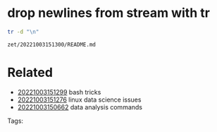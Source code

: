 # drop newlines from stream with tr
```bash
tr -d "\n"
```

` zet/20221003151300/README.md `

# Related

- [20221003151299](/zet/20221003151299/README.md) bash tricks
- [20221003151276](/zet/20221003151276/README.md) linux data science issues
- [20221003150662](/zet/20221003150662/README.md) data analysis commands

Tags:

    
